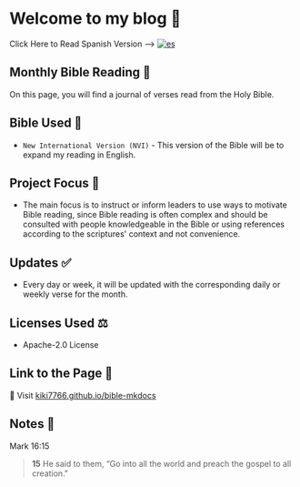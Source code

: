 # Welcome to my blog :space_invader: 
Click Here to Read Spanish Version --> [![es](https://img.shields.io/badge/lang-es-yellow.svg)](https://github.com/kiki7766/bible-mkdocs/blob/master/README.es.md)
## Monthly Bible Reading :robot:

On this page, you will find a journal of verses read from the Holy Bible.

## Bible Used :blue_book:

* `New International Version (NVI)` - This version of the Bible will be to expand my reading in English.

## Project Focus :open_file_folder:

- The main focus is to instruct or inform leaders to use ways to motivate Bible reading, since Bible reading is often complex and should be consulted with people knowledgeable in the Bible or using references according to the scriptures' context and not convenience.

## Updates :white_check_mark:

- Every day or week, it will be updated with the corresponding daily or weekly verse for the month.

## Licenses Used :balance_scale:
- Apache-2.0 License

## Link to the Page :link:
:link: Visit [kiki7766.github.io/bible-mkdocs](https://kiki7766.github.io/bible-mkdocs/)

## Notes :memo:
Mark 16:15
> **15** He said to them, “Go into all the world and preach the gospel to all creation."


